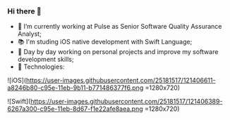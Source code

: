 ### Hi there 👋

- 🏢 I’m currently working at Pulse as Senior Software Quality Assurance Analyst;
- 📚 I'm studing iOS native development with Swift Language;
- 🌱 Day by day working on personal projects and improve my software development skills;
- 📱 Technologies:

![iOS](https://user-images.githubusercontent.com/25181517/121406611-a8246b80-c95e-11eb-9b11-b771486377f6.png =1280x720)

![Swift](https://user-images.githubusercontent.com/25181517/121406389-6267a300-c95e-11eb-8d67-f1e22afe8aea.png =1280x720)









